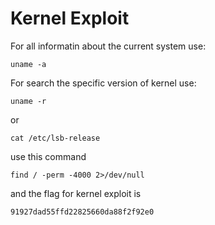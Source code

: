 # Kernel Exploit


For all informatin about the current system use:
```
uname -a
```

For search the specific version of kernel use:
```
uname -r
```
or 
```
cat /etc/lsb-release
```



use this command

```
find / -perm -4000 2>/dev/null
```

and the flag for kernel exploit is 

```
91927dad55ffd22825660da88f2f92e0
```



